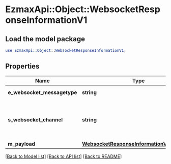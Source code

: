 # EzmaxApi::Object::WebsocketResponseInformationV1

## Load the model package
```perl
use EzmaxApi::Object::WebsocketResponseInformationV1;
```

## Properties
Name | Type | Description | Notes
------------ | ------------- | ------------- | -------------
**e_websocket_messagetype** | **string** | The Type of message | 
**s_websocket_channel** | **string** | The Channel on which to route the websocket message | 
**m_payload** | [**WebsocketResponseInformationV1MPayload**](WebsocketResponseInformationV1MPayload.md) |  | 

[[Back to Model list]](../README.md#documentation-for-models) [[Back to API list]](../README.md#documentation-for-api-endpoints) [[Back to README]](../README.md)



